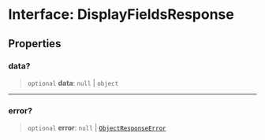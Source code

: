 # Interface: DisplayFieldsResponse

## Properties

### data?

> `optional` **data**: `null` \| `object`

---

### error?

> `optional` **error**: `null` \| [`ObjectResponseError`](../type-aliases/ObjectResponseError.md)
